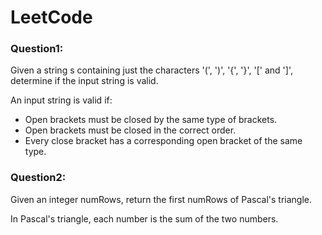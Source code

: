 # LeetCode

### Question1:


Given a string s containing just the characters '(', ')', '{', '}', '[' and ']', determine if the input string is valid.

   An input string is valid if:

- Open brackets must be closed by the same type of brackets.
- Open brackets must be closed in the correct order.
- Every close bracket has a corresponding open bracket of the same type.


### Question2:

Given an integer numRows, return the first numRows of Pascal's triangle.

In Pascal's triangle, each number is the sum of the two numbers.
